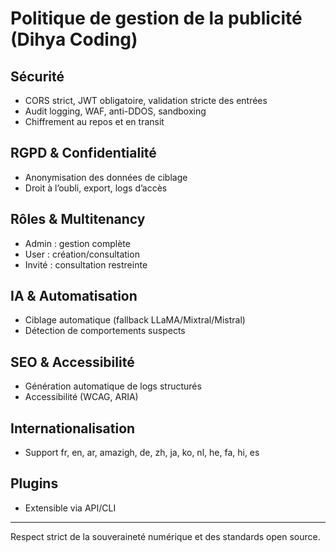 # Politique de gestion de la publicité (Dihya Coding)

## Sécurité
- CORS strict, JWT obligatoire, validation stricte des entrées
- Audit logging, WAF, anti-DDOS, sandboxing
- Chiffrement au repos et en transit

## RGPD & Confidentialité
- Anonymisation des données de ciblage
- Droit à l’oubli, export, logs d’accès

## Rôles & Multitenancy
- Admin : gestion complète
- User : création/consultation
- Invité : consultation restreinte

## IA & Automatisation
- Ciblage automatique (fallback LLaMA/Mixtral/Mistral)
- Détection de comportements suspects

## SEO & Accessibilité
- Génération automatique de logs structurés
- Accessibilité (WCAG, ARIA)

## Internationalisation
- Support fr, en, ar, amazigh, de, zh, ja, ko, nl, he, fa, hi, es

## Plugins
- Extensible via API/CLI

---
Respect strict de la souveraineté numérique et des standards open source.

